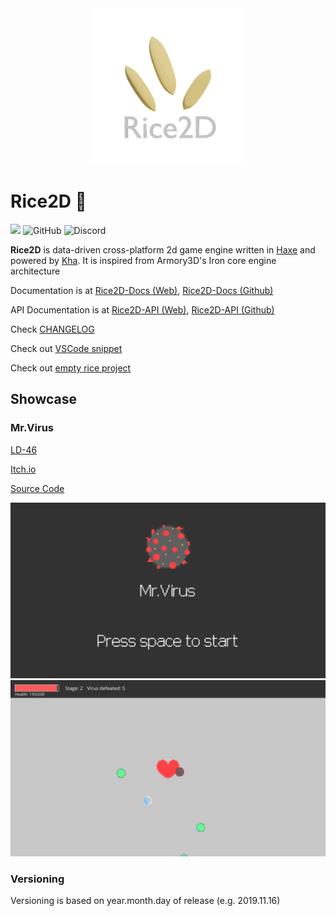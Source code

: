 
<div align="center">

<img src="logo.png" width="250">
</div>

# Rice2D 🌾

![](https://img.shields.io/badge/Version-2019.11.17-blue)
![GitHub](https://img.shields.io/github/license/BlackGoku36/Rice2D)
![Discord](https://img.shields.io/discord/664101262958133258?label=Discord)

**Rice2D** is data-driven cross-platform 2d game engine written in [Haxe](https://haxe.org/) and powered by [Kha](https://kha.tech/). It is inspired from Armory3D's Iron core engine architecture

Documentation is at [Rice2D-Docs (Web)](https://blackgoku36.github.io/Rice2D-Docs/#/), [Rice2D-Docs (Github)](https://github.com/BlackGoku36/Rice2D-Docs)

API Documentation is at [Rice2D-API (Web)](https://blackgoku36.github.io/Rice2D-API/rice2d/index.html), [Rice2D-API (Github)](https://github.com/BlackGoku36/Rice2D-API)

Check [CHANGELOG](CHANGELOG.md)

Check out [VSCode snippet](https://gist.github.com/BlackGoku36/e97d500547be88b3b2de5f2ea560372c)

Check out [empty rice project](https://github.com/BlackGoku36/Rice2D-Empty)

## Showcase

### Mr.Virus

[LD-46](https://ldjam.com/events/ludum-dare/46/mr-virus)

[Itch.io](https://blackgoku36.itch.io/mr-virus)

[Source Code](https://github.com/BlackGoku36/BG36-LD-46)

![screenshot1](https://github.com/BlackGoku36/BG36-LD-46/raw/master/screenshot1.png)
![screenshot2](https://raw.githubusercontent.com/BlackGoku36/BG36-LD-46/master/screenshot3.png)

### Versioning

Versioning is based on year.month.day of release (e.g. 2019.11.16)
